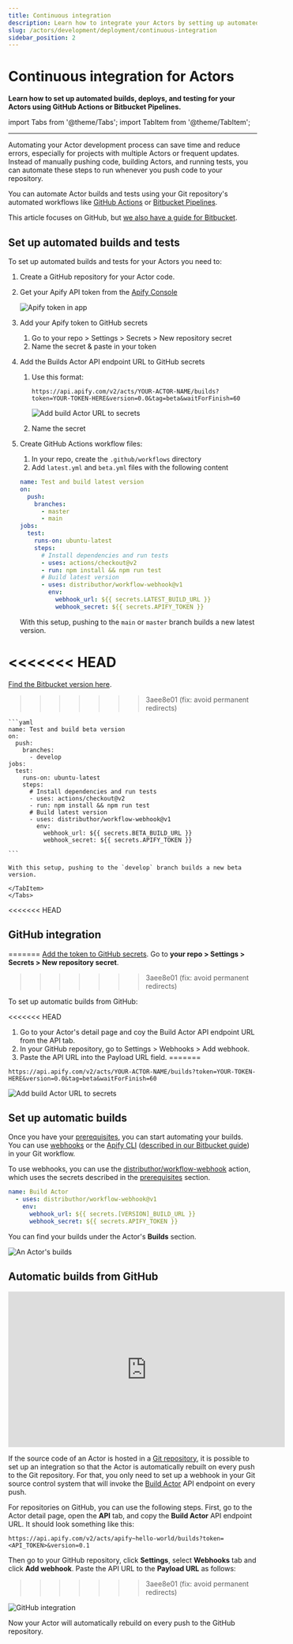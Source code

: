 ```yaml
---
title: Continuous integration
description: Learn how to integrate your Actors by setting up automated builds, deploys, and testing for your Actors using GitHub Actions or Bitbucket Pipelines.
slug: /actors/development/deployment/continuous-integration
sidebar_position: 2
---
```


# Continuous integration for Actors

**Learn how to set up automated builds, deploys, and testing for your Actors using GitHub Actions or Bitbucket Pipelines.**

import Tabs from '@theme/Tabs';
import TabItem from '@theme/TabItem';

---

Automating your Actor development process can save time and reduce errors, especially for projects  with multiple Actors or frequent updates. Instead of manually pushing code, building Actors, and running tests, you can automate these steps to run whenever you push code to your repository.

You can automate Actor builds and tests using your Git repository's automated workflows like [GitHub Actions](https://github.com/features/actions) or [Bitbucket Pipelines](https://www.atlassian.com/software/bitbucket/features/pipelines).

This article focuses on GitHub, but [we also have a guide for Bitbucket](https://help.apify.com/en/articles/6988586-setting-up-continuous-integration-for-apify-actors-on-bitbucket).

## Set up automated builds and tests

To set up automated builds and tests for your Actors you need to:

1. Create a GitHub repository for your Actor code.
1. Get your Apify API token from the [Apify Console](https://console.apify.com/account#/integrations)

    ![Apify token in app](./images/ci-token.png)

1. Add your Apify token to GitHub secrets
   1. Go to your repo > Settings > Secrets > New repository secret
   1. Name the secret & paste in your token
1. Add the Builds Actor API endpoint URL to GitHub secrets
   1. Use this format:

      ```cURL
      https://api.apify.com/v2/acts/YOUR-ACTOR-NAME/builds?token=YOUR-TOKEN-HERE&version=0.0&tag=beta&waitForFinish=60
      ```

      ![Add build Actor URL to secrets](./images/ci-add-build-url.png)

   1. Name the secret
1. Create GitHub Actions workflow files:
   1. In your repo, create the `.github/workflows` directory
   2. Add `latest.yml` and `beta.yml` files with the following content

    <Tabs groupId="main">
    <TabItem value="latest.yml" label="latest.yml">

    ```yaml
    name: Test and build latest version
    on:
      push:
        branches:
          - master
          - main
    jobs:
      test:
        runs-on: ubuntu-latest
        steps:
          # Install dependencies and run tests
          - uses: actions/checkout@v2
          - run: npm install && npm run test
          # Build latest version
          - uses: distributhor/workflow-webhook@v1
            env:
              webhook_url: ${{ secrets.LATEST_BUILD_URL }}
              webhook_secret: ${{ secrets.APIFY_TOKEN }}

    ```

    With this setup, pushing to the `main` or `master` branch builds a new latest version.

    </TabItem>

<<<<<<< HEAD
    <TabItem value="beta.yml" label="beta.yml">
=======
[Find the Bitbucket version here](https://help.apify.com/en/articles/6988586-setting-up-continuous-integration-for-apify-actors-on-bitbucket).
>>>>>>> 3aee8e01 (fix: avoid permanent redirects)

    ```yaml
    name: Test and build beta version
    on:
      push:
        branches:
          - develop
    jobs:
      test:
        runs-on: ubuntu-latest
        steps:
          # Install dependencies and run tests
          - uses: actions/checkout@v2
          - run: npm install && npm run test
          # Build latest version
          - uses: distributhor/workflow-webhook@v1
            env:
              webhook_url: ${{ secrets.BETA_BUILD_URL }}
              webhook_secret: ${{ secrets.APIFY_TOKEN }}

    ```

    With this setup, pushing to the `develop` branch builds a new beta version.

    </TabItem>
    </Tabs>

<<<<<<< HEAD
## GitHub integration
=======
[Add the token to GitHub secrets](https://docs.github.com/en/actions/security-guides/using-secrets-in-github-actions#creating-encrypted-secrets-for-a-repository). Go to **your repo > Settings > Secrets > New repository secret**.
>>>>>>> 3aee8e01 (fix: avoid permanent redirects)

To set up automatic builds from GitHub:

<<<<<<< HEAD
1. Go to your Actor's detail page and coy the Build Actor API endpoint URL from the API tab.
1. In your GitHub repository, go to Settings > Webhooks > Add webhook.
1. Paste the API URL into the Payload URL field.
=======
```cURL
https://api.apify.com/v2/acts/YOUR-ACTOR-NAME/builds?token=YOUR-TOKEN-HERE&version=0.0&tag=beta&waitForFinish=60
```

![Add build Actor URL to secrets](./images/ci-add-build-url.png)

## Set up automatic builds

[//]: # (TODO: This duplicates somehow the above part)

Once you have your [prerequisites](#prerequisites), you can start automating your builds. You can use [webhooks](https://en.wikipedia.org/wiki/Webhook) or the [Apify CLI](/cli/) ([described in our Bitbucket guide](https://help.apify.com/en/articles/6988586-setting-up-continuous-integration-for-apify-actors-on-bitbucket)) in your Git workflow.

To use webhooks, you can use the [distributhor/workflow-webhook](https://github.com/distributhor/workflow-webhook) action, which uses the secrets described in the [prerequisites](#prerequisites) section.

```yaml
name: Build Actor
  - uses: distributhor/workflow-webhook@v1
    env:
      webhook_url: ${{ secrets.[VERSION]_BUILD_URL }}
      webhook_secret: ${{ secrets.APIFY_TOKEN }}
```

You can find your builds under the Actor's **Builds** section.

![An Actor's builds](./images/ci-builds.png)

## [](#github-integration) Automatic builds from GitHub

<iframe width="560" height="315" src="https://www.youtube-nocookie.com/embed/2I3DM8Nvu1M" title="YouTube video player" frameborder="0" allow="accelerometer; autoplay; clipboard-write; encrypted-media; gyroscope; picture-in-picture; web-share" allowfullscreen></iframe>

If the source code of an Actor is hosted in a [Git repository](#git-repository), it is possible to set up an integration so that the Actor is automatically rebuilt on every push to the Git repository. For that, you only need to set up a webhook in your Git source control system that will invoke the [Build Actor](/api/v2/#/reference/actors/build-collection/build-actor) API endpoint on every push.

For repositories on GitHub, you can use the following steps. First, go to the Actor detail page, open the **API** tab, and copy the **Build Actor** API endpoint URL. It should look something like this:

```text
https://api.apify.com/v2/acts/apify~hello-world/builds?token=<API_TOKEN>&version=0.1
```

Then go to your GitHub repository, click **Settings**, select **Webhooks** tab and click **Add webhook**. Paste the API URL to the **Payload URL** as follows:
>>>>>>> 3aee8e01 (fix: avoid permanent redirects)

![GitHub integration](./images/ci-github-integration.png)

Now your Actor will automatically rebuild on every push to the GitHub repository.
